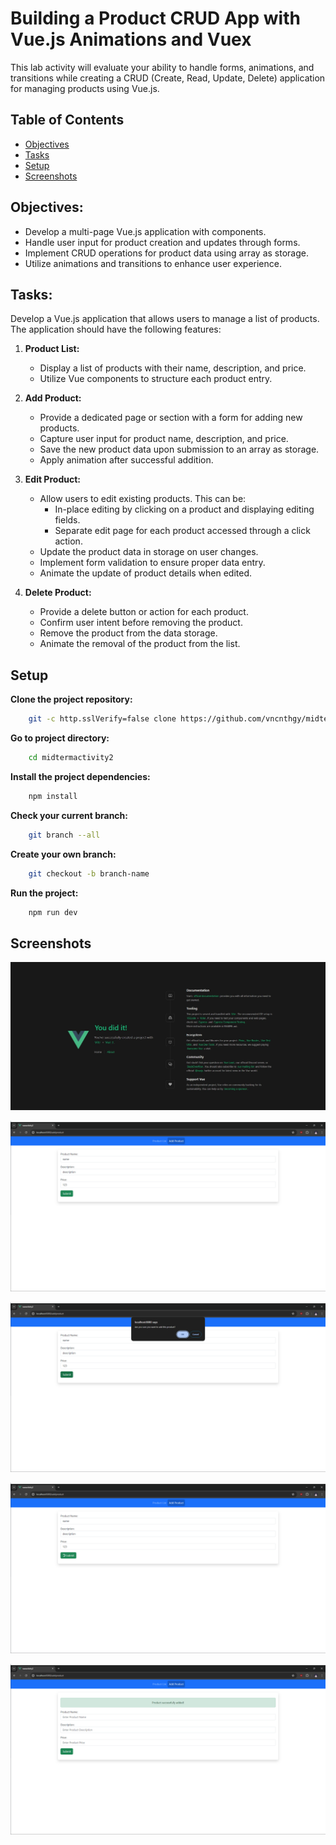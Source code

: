 # **Building a Product CRUD App with Vue.js Animations and Vuex**

This lab activity will evaluate your ability to handle forms, animations, and transitions while creating a CRUD (Create, Read, Update, Delete) application for managing products using Vue.js.

## Table of Contents

- [Objectives](#objectives)
- [Tasks](#tasks)
- [Setup](#setup)
- [Screenshots](#screenshots)

## **Objectives:**

-   Develop a multi-page Vue.js application with components.
-   Handle user input for product creation and updates through forms.
-   Implement CRUD operations for product data using array as storage.
-   Utilize animations and transitions to enhance user experience.

## **Tasks:**

Develop a Vue.js application that allows users to manage a list of products. The application should have the following features:

1. **Product List:**

    -   Display a list of products with their name, description, and price.
    -   Utilize Vue components to structure each product entry.

2. **Add Product:**

    -   Provide a dedicated page or section with a form for adding new products.
    -   Capture user input for product name, description, and price.
    -   Save the new product data upon submission to an array as storage.
    -   Apply animation after successful addition.

3. **Edit Product:**

    -   Allow users to edit existing products. This can be:
        -   In-place editing by clicking on a product and displaying editing fields.
        -   Separate edit page for each product accessed through a click action.
    -   Update the product data in storage on user changes.
    -   Implement form validation to ensure proper data entry.
    -   Animate the update of product details when edited.

4. **Delete Product:**

    -   Provide a delete button or action for each product.
    -   Confirm user intent before removing the product.
    -   Remove the product from the data storage.
    -   Animate the removal of the product from the list.
    
## Setup

**Clone the project repository:**

```sh
    git -c http.sslVerify=false clone https://github.com/vncnthgy/midtermactivity2.git
```

**Go to project directory:**

```sh
    cd midtermactivity2
```

**Install the project dependencies:**

```sh
    npm install
```

**Check your current branch:**

```sh
    git branch --all
```

**Create your own branch:**

```sh
    git checkout -b branch-name
```

**Run the project:**

```sh
    npm run dev
```

## Screenshots

![Image 1](src/assets/images/image1.png)

![Image 2](src/assets/images/image2.png)

![Image 3](src/assets/images/image3.png)

![Image 4](src/assets/images/image4.png)

![Image 5](src/assets/images/image5.png)

